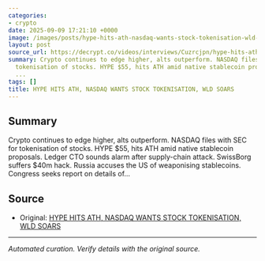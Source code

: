 ```yaml
---
categories:
- crypto
date: 2025-09-09 17:21:10 +0000
image: /images/posts/hype-hits-ath-nasdaq-wants-stock-tokenisation-wld-soars-dbbc2b9d.jpg
layout: post
source_url: https://decrypt.co/videos/interviews/Cuzrcjpn/hype-hits-ath-nasdaq-wants-stock-tokenisation-wld-soars
summary: Crypto continues to edge higher, alts outperform. NASDAQ files with SEC for
  tokenisation of stocks. HYPE $55, hits ATH amid native stablecoin proposals. Ledger
  ...
tags: []
title: HYPE HITS ATH, NASDAQ WANTS STOCK TOKENISATION, WLD SOARS
---
```


## Summary

Crypto continues to edge higher, alts outperform. NASDAQ files with SEC for tokenisation of stocks. HYPE $55, hits ATH amid native stablecoin proposals. Ledger CTO sounds alarm after supply-chain attack. SwissBorg suffers $40m hack. Russia accuses the US of weaponising stablecoins. Congress seeks report on details of...

## Source

- Original: [HYPE HITS ATH, NASDAQ WANTS STOCK TOKENISATION, WLD SOARS](https://decrypt.co/videos/interviews/Cuzrcjpn/hype-hits-ath-nasdaq-wants-stock-tokenisation-wld-soars)


---

*Automated curation. Verify details with the original source.*